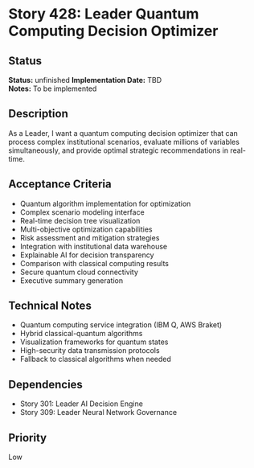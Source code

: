 # Story 428: Leader Quantum Computing Decision Optimizer

## Status
**Status:** unfinished
**Implementation Date:** TBD  
**Notes:** To be implemented

## Description
As a Leader, I want a quantum computing decision optimizer that can process complex institutional scenarios, evaluate millions of variables simultaneously, and provide optimal strategic recommendations in real-time.

## Acceptance Criteria
- Quantum algorithm implementation for optimization
- Complex scenario modeling interface
- Real-time decision tree visualization
- Multi-objective optimization capabilities
- Risk assessment and mitigation strategies
- Integration with institutional data warehouse
- Explainable AI for decision transparency
- Comparison with classical computing results
- Secure quantum cloud connectivity
- Executive summary generation

## Technical Notes
- Quantum computing service integration (IBM Q, AWS Braket)
- Hybrid classical-quantum algorithms
- Visualization frameworks for quantum states
- High-security data transmission protocols
- Fallback to classical algorithms when needed

## Dependencies
- Story 301: Leader AI Decision Engine
- Story 309: Leader Neural Network Governance

## Priority
Low
